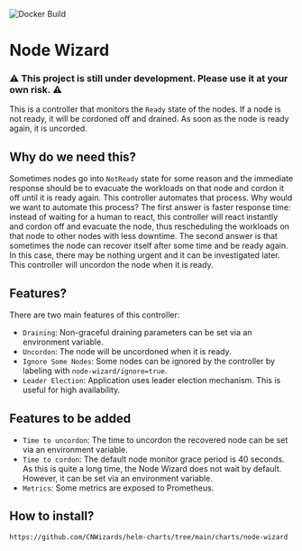 ![Docker Build](https://github.com/cnwizards/node-wizard/actions/workflows/main.yml/badge.svg?branch=main)
# Node Wizard

### ⚠️ This project is still under development. Please use it at your own risk. ⚠️
This is a controller that monitors the `Ready` state of the nodes. If a node is not ready, it will be cordoned off and drained. As soon as the node is ready again, it is uncorded.

## Why do we need this?
Sometimes nodes go into `NotReady` state for some reason and the immediate response should be to evacuate the workloads on that node and cordon it off until it is ready again. This controller automates that process. Why would we want to automate this process? The first answer is faster response time: instead of waiting for a human to react, this controller will react instantly and cordon off and evacuate the node, thus rescheduling the workloads on that node to other nodes with less downtime. The second answer is that sometimes the node can recover itself after some time and be ready again. In this case, there may be nothing urgent and it can be investigated later. This controller will uncordon the node when it is ready.

## Features?
There are two main features of this controller:

* `Draining`: Non-graceful draining parameters can be set via an environment variable.
* `Uncordon`: The node will be uncordoned when it is ready.
* `Ignore Some Nodes`: Some nodes can be ignored by the controller by labeling with `node-wizard/ignore=true`.
* `Leader Election`: Application uses leader election mechanism. This is useful for high availability.

## Features to be added
* `Time to uncordon`: The time to uncordon the recovered node can be set via an environment variable.
* `Time to cordon`: The default node monitor grace period is 40 seconds. As this is quite a long time, the Node Wizard does not wait by default. However, it can be set via an environment variable.
* `Metrics`: Some metrics are exposed to Prometheus.

## How to install?
```
https://github.com/CNWizards/helm-charts/tree/main/charts/node-wizard
```
